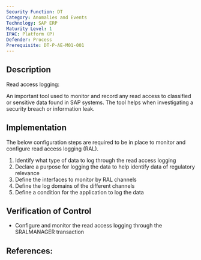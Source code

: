 ```yaml
---
Security Function: DT
Category: Anomalies and Events
Technology: SAP ERP
Maturity Level: 1
IPAC: Platform (P)
Defender: Process
Prerequisite: DT-P-AE-M01-001
---
```


## Description

Read access logging:

An important tool used to monitor and record any read access to classified or sensitive data found in SAP systems. The tool helps when investigating a security breach or information leak.  


## Implementation

The below configuration steps are required to be in place to monitor and configure read access logging (RAL).

1. Identify what type of data to log through the read access logging
2. Declare a purpose for logging the data to help identify data of regulatory relevance
3. Define the interfaces to monitor by RAL channels
4. Define the log domains of the different channels
5. Define a condition for the application to log the data


## Verification of Control

- Configure and monitor the read access logging through the SRALMANAGER transaction

## References:
